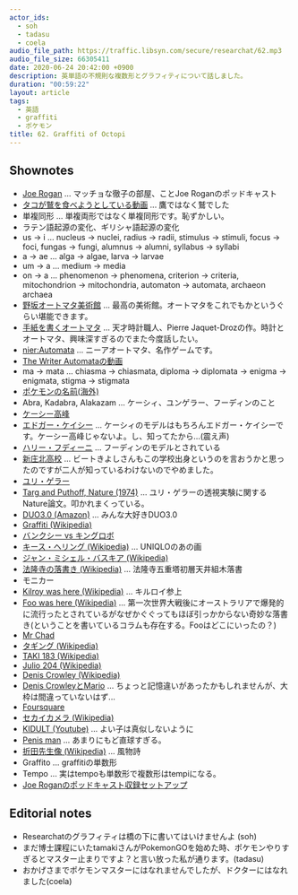 ```yaml
---
actor_ids:
  - soh
  - tadasu
  - coela
audio_file_path: https://traffic.libsyn.com/secure/researchat/62.mp3
audio_file_size: 66305411
date: 2020-06-24 20:42:00 +0900
description: 英単語の不規則な複数形とグラフィティについて話しました。
duration: "00:59:22"
layout: article
tags:
  - 英語
  - graffiti
  - ポケモン
title: 62. Graffiti of Octopi
---
```


## Shownotes
- [Joe Rogan](http://podcasts.joerogan.net/) ... マッチョな徹子の部屋、ことJoe Roganのポッドキャスト
- [タコが鷲を食べようとしている動画](https://www.youtube.com/watch?v=q9X5G9NSEHk) ... 鷹ではなく鷲でした
- 単複同形 ... 単複両形ではなく単複同形です。恥ずかしい。
- ラテン語起源の変化、ギリシャ語起源の変化
- us -> i ... nucleus -> nuclei, radius -> radii, stimulus -> stimuli, focus -> foci, fungas -> fungi, alumnus -> alumni, syllabus -> syllabi
- a -> ae ... alga -> algae, larva -> larvae
- um -> a ... medium -> media
- on -> a ... phenomenon -> phenomena, criterion -> criteria, mitochondrion -> mitochondria, automaton -> automata, archaeon archaea
- [野坂オートマタ美術館](http://www.automata.co.jp/) ... 最高の美術館。オートマタをこれでもかというぐらい堪能できます。
- [手紙を書くオートマタ](https://en.wikipedia.org/wiki/Jaquet-Droz_automata) ... 天才時計職人、Pierre Jaquet-Drozの作。時計とオートマタ、興味深すぎるのでまた今度話したい。
- [nier:Automata](https://www.jp.square-enix.com/nierautomata/sp/) ... ニーアオートマタ、名作ゲームです。
- [The Writer Automataの動画](https://www.youtube.com/watch?v=OehTO9l1Hp8)
- ma -> mata ... chiasma -> chiasmata, diploma -> diplomata -> enigma -> enigmata, stigma -> stigmata
- [ポケモンの名前(海外)](https://wiki.pokemonwiki.com/wiki/%E3%83%9D%E3%82%B1%E3%83%A2%E3%83%B3%E3%81%AE%E5%A4%96%E5%9B%BD%E8%AA%9E%E5%90%8D%E4%B8%80%E8%A6%A7)
- Abra, Kadabra, Alakazam ... ケーシィ、ユンゲラー、フーディンのこと
- [ケーシー高峰](https://ja.wikipedia.org/wiki/%E3%82%B1%E3%83%BC%E3%82%B7%E3%83%BC%E9%AB%98%E5%B3%B0)
- [エドガー・ケイシー](https://ja.wikipedia.org/wiki/%E3%82%A8%E3%83%89%E3%82%AC%E3%83%BC%E3%83%BB%E3%82%B1%E3%82%A4%E3%82%B7%E3%83%BC) ... ケーシィのモデルはもちろんエドガー・ケイシーです。ケーシー高峰じゃないよ。し、知ってたから...(震え声)
- [ハリー・フディーニ](https://ja.wikipedia.org/wiki/%E3%83%8F%E3%83%AA%E3%83%BC%E3%83%BB%E3%83%95%E3%83%BC%E3%83%87%E3%82%A3%E3%83%BC%E3%83%8B) ... フーディンのモデルとされている
- [新庄北高校](https://ja.wikipedia.org/wiki/%E5%B1%B1%E5%BD%A2%E7%9C%8C%E7%AB%8B%E6%96%B0%E5%BA%84%E5%8C%97%E9%AB%98%E7%AD%89%E5%AD%A6%E6%A0%A1) ... ビートきよしさんもこの学校出身というのを言おうかと思ったのですが二人が知っているわけないのでやめました。
- [ユリ・ゲラー](https://ja.wikipedia.org/wiki/%E3%83%A6%E3%83%AA%E3%83%BB%E3%82%B2%E3%83%A9%E3%83%BC)
- [Targ and Puthoff, Nature (1974)](https://www.nature.com/articles/251602a0) ... ユリ・ゲラーの透視実験に関するNature論文。叩かれまくっている。
- [DUO3.0 (Amazon)](https://www.amazon.co.jp/dp/4900790052/?tag=researchatf04-22) ... みんな大好きDUO3.0
- [Graffiti (Wikipedia)](https://en.wikipedia.org/wiki/Graffiti)
- [バンクシー vs キングロボ](https://startum.space/art/banksy%EF%BC%86king-robbo/)
- [キース・ヘリング (Wikipedia)](https://ja.wikipedia.org/wiki/%E3%82%AD%E3%83%BC%E3%82%B9%E3%83%BB%E3%83%98%E3%83%AA%E3%83%B3%E3%82%B0) ... UNIQLOのあの画
- [ジャン・ミシェル・バスキア (Wikipedia)](https://ja.wikipedia.org/wiki/%E3%82%B8%E3%83%A3%E3%83%B3%EF%BC%9D%E3%83%9F%E3%82%B7%E3%82%A7%E3%83%AB%E3%83%BB%E3%83%90%E3%82%B9%E3%82%AD%E3%82%A2)
- [法隆寺の落書き (Wikipedia)](https://ja.wikipedia.org/wiki/%E6%B3%95%E9%9A%86%E5%AF%BA%E4%BA%94%E9%87%8D%E5%A1%94%E5%88%9D%E5%B1%A4%E5%A4%A9%E4%BA%95%E7%B5%84%E6%9C%A8%E8%90%BD%E6%9B%B8) ... 法隆寺五重塔初層天井組木落書
- モニカー
- [Kilroy was here (Wikipedia)](https://en.wikipedia.org/wiki/Kilroy_was_here) ... キルロイ参上
- [Foo was here (Wikipedia)](https://en.wikipedia.org/wiki/Foo_was_here) ... 第一次世界大戦後にオーストラリアで爆発的に流行ったとされているがなぜかぐぐってもほぼ引っかからない奇妙な落書き(ということを書いているコラムも存在する。Fooはどこにいったの？)
- [Mr Chad](https://www.bbc.co.uk/history/ww2peopleswar/stories/19/a3568719.shtml)
- [タギング (Wikipedia)](https://ja.wikipedia.org/wiki/%E3%82%BF%E3%82%AE%E3%83%B3%E3%82%B0)
- [TAKI 183 (Wikipedia)](https://en.wikipedia.org/wiki/TAKI_183)
- [Julio 204 (Wikipedia)](https://en.wikipedia.org/wiki/Julio_204)
- [Denis Crowley (Wikipedia)](https://en.wikipedia.org/wiki/Dennis_Crowley)
- [Denis CrowleyとMario](https://www.cnn.com/2010/TECH/innovation/06/04/foursquare.dennis.crowley/index.html) ... ちょっと記憶違いがあったかもしれませんが、大枠は間違っていないはず...
- [Foursquare](https://ja.foursquare.com/)
- [セカイカメラ (Wikipedia)](https://ja.wikipedia.org/wiki/%E3%82%BB%E3%82%AB%E3%82%A4%E3%82%AB%E3%83%A1%E3%83%A9)
- [KIDULT (Youtube)](https://www.youtube.com/watch?v=1-m27orLIOc) ... よい子は真似しないように
- [Penis man](https://www.nydailynews.com/news/national/ny-arrested-arizona-penis-man-claims-there-are-more-penis-men-20200128-uet57r6egrhfhiaontvnllwv3m-story.html) ... あまりにもど直球すぎる。
- [折田先生像 (Wikipedia)](https://ja.wikipedia.org/wiki/%E6%8A%98%E7%94%B0%E5%85%88%E7%94%9F%E5%83%8F) ... 風物詩
- Graffito ... graffitiの単数形
- Tempo ... 実はtempoも単数形で複数形はtempiになる。
- [Joe Roganのポッドキャスト収録セットアップ](https://jrelibrary.com/articles/joe-rogan-experience-podcast-equipment-studio-setup/)

## Editorial notes
- Researchatのグラフィティは橋の下に書いてはいけませんよ (soh)
- まだ博士課程にいたtamakiさんがPokemonGOを始めた時、ポケモンやりすぎるとマスター止まりですよ？と言い放った私が通ります。(tadasu)
- おかげさまでポケモンマスターにはなれませんでしたが、ドクターにはなれました(coela)
